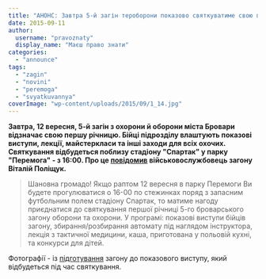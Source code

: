 ```yaml
---
title: "АНОНС: Завтра 5-й загін тероборони показово святкуватиме свою першу річницю"
date: 2015-09-11
author: 
  username: "pravoznaty"
  display_name: "Маєш право знати"
categories: 
  - "announce"
tags: 
  - "zagin"
  - "novini"
  - "peremoga"
  - "svyatkuvannya"
coverImage: "wp-content/uploads/2015/09/1_14.jpg"
---
```


**Завтра, 12 вересня, 5-й загін з охорони й оборони міста Бровари відзначає свою першу річницю. Бійці підрозділу влаштують показові виступи, лекції, майстеркласи та інші заходи для всіх охочих. Святкування відбудеться поблизу стадіону "Спартак" у парку "Перемога" - з 16:00. Про це [повідомив](https://www.facebook.com/groups/brovary/permalink/1103903889639576/) військовослужбовець загону Віталій Поліщук.**

> Шановна громадо! Якщо раптом 12 вересня в парку Перемоги Ви будете прогулюватися о 16-00 по стежинках поряд з запасним футбольним полем стадіону Спартак, то матиме нагоду приєднатися до святкування першої річниці 5-го броварського загону оборони та охорони. У програмі: показові виступи бійців загону, збирання/розбирання автомату під наглядом інструктора, лекція з тактичної медицини, каша, приготована у польовій кухні, та конкурси для дітей.

Фотографії - із [підготування](https://www.brovary5.kiev.ua/index.php/novini/item/86-pidgotovka-do-svyatkuvannya-richnitsi-zagonu) загону до показового виступу, який відбудеться під час святкування.
